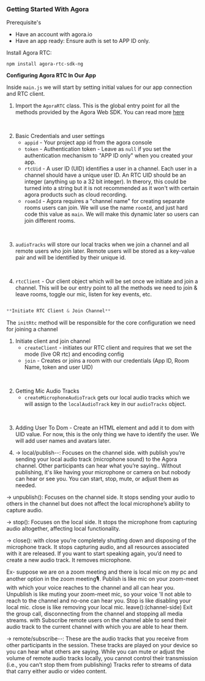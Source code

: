 ### Getting Started With Agora

Prerequisite's
- Have an account with agora.io
- Have an app ready: Ensure auth is set to APP ID only.

Install Agora RTC:

```
npm install agora-rtc-sdk-ng
```

**Configuring Agora RTC In Our App**

Inside `main.js` we will start by setting initial values for our app connection and RTC client.

1. Import the `AgoraRTC` class. This is the global entry point for all the methods provided by the Agora Web SDK. You can read more [here](https://api-ref.agora.io/en/voice-sdk/web/4.x/index.html#core-methods)
   
<br/>

2. Basic Credentials and user settings
   - `appid` - Your project app id from the agora console
   - `token` - Authentication token - Leave as `null` if you set the authentication mechanism to "APP ID only" when you created your app.
   - `rtcUid` - A user ID (UID) identifies a user in a channel. Each user in a channel should have a unique user ID. An RTC UID should be an integer (anything up to a 32 bit integer). In therory, this could be turned into a string but it is not recommended as it won't with certain agora products such as cloud recording. 
   - `roomId` - Agora requires a "channel name" for creating separate rooms users can join. We will use the name `roomId`, and just hard code this value as `main`. We will make this dynamic later so users can join different rooms.

<br/>

3. `audioTracks` will store our local tracks when we join a channel and all remote users who join later. Remote users will be stored as a key-value pair and will be identified by their unique id.

<br/>

4. `rtcClient` - Our client object which will be set once we initiate and join a channel. This will be our entry point to all the methods we need to join & leave rooms, toggle our mic, listen for key events, etc.

```js

**Initiate RTC Client & Join Channel**
```

The `initRtc` method will be responsible for the core configuration we need for joining a channel

1. Initiate client and join channel
    - `createClient` - initiates our RTC client and requires that we set the mode (live OR rtc) and encoding config
    - `join` - Creates or joins a room with our credentials (App ID, Room Name, token and user UID)

<br/>

2. Getting Mic Audio Tracks
   - `createMicrophoneAudioTrack` gets our local audio tracks which we will assign to the `localAudioTrack` key in our `audioTracks` object.

<br/>

3. Adding User To Dom - Create an HTML element and add it to dom with UID value. For now, this is the only thing we have to identify the user. We will add user names and avatars later.

4. -> local/publish--: Focuses on the channel side. with publish you’re sending your local audio track (microphone sound) to the Agora channel. Other participants can hear what you’re saying.. Without publishing, it's like having your microphone or camera on but nobody can hear or see you. You can start, stop, mute, or adjust them as needed.

-> unpublish(): Focuses on the channel side. It stops sending your audio to others in the channel but does not affect the local microphone’s ability to capture audio.

-> stop(): Focuses on the local side. It stops the microphone from capturing audio altogether, affecting local functionality.

-> close(): with close you’re completely shutting down and disposing of the microphone track. It stops capturing audio, and all resources associated with it are released. If you want to start speaking again, you’d need to create a new audio track. It removes microphone.

Ex- suppose we are on a zoom meeting and there is local mic on my pc and another option in the zoom meeting🎙️. Publish is like mic on your zoom-meet with which your voice reaches to the channel and all can hear you.
Unpublish is like muting your zoom-meet mic, so your voice 'll not able to reach to the channel and no-one can hear you.
Stop is like disabling your local mic.
close is like removing your local mic.
leave():(channel-side) Exit the group call, disconnecting from the channel and stopping all media streams.
with Subscribe remote users on the channel able to send their audio track to the current channel with which you are able to hear them.

-> remote/subscribe--: These are the audio tracks that you receive from other participants in the session. These tracks are played on your device so you can hear what others are saying. While you can mute or adjust the volume of remote audio tracks locally, you cannot control their transmission (i.e., you can't stop them from publishing)
Tracks refer to streams of data that carry either audio or video content.


```